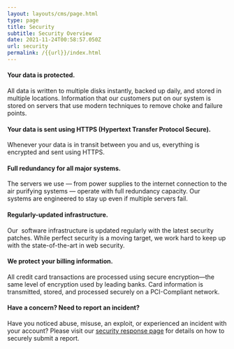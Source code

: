 ```yaml
---
layout: layouts/cms/page.html
type: page
title: Security
subtitle: Security Overview
date: 2021-11-24T00:58:57.050Z
url: security
permalink: /{{url}}/index.html
---
```

#### **Your data is protected.**

All data is written to multiple disks instantly, backed up daily, and stored in multiple locations. Information that our customers put on our system is stored on servers that use modern techniques to remove choke and failure points.

#### **Your data is sent using HTTPS (Hypertext Transfer Protocol Secure).**

Whenever your data is in transit between you and us, everything is encrypted and sent using HTTPS.

#### **Full redundancy for all major systems.**

The servers we use — from power supplies to the internet connection to the air purifying systems — operate with full redundancy capacity. Our  systems are engineered to stay up even if multiple servers fail.

#### **Regularly-updated infrastructure.**

Our  software infrastructure is updated regularly with the latest security patches. While perfect security is a moving target, we work hard to keep up with the state-of-the-art in web security.

#### **We protect your billing information.**

All credit card transactions are processed using secure encryption—the same level of encryption used by leading banks. Card information is transmitted, stored, and processed securely on a PCI-Compliant network.

#### **Have a concern? Need to report an incident?**

Have you noticed abuse, misuse, an exploit, or experienced an incident with your account? Please visit our [security response page](/security-response/) for details on how to securely submit a report.